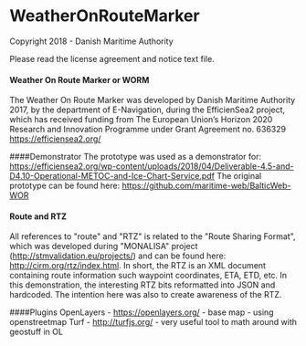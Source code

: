 # WeatherOnRouteMarker
Copyright 2018 - Danish Maritime Authority

Please read the license agreement and notice text file.

#### Weather On Route Marker or WORM
The Weather On Route Marker was developed by Danish Maritime Authority 2017,
by the department of E-Navigation, during the EfficienSea2 project, which has received funding from 
The European Union’s Horizon 2020 Research and Innovation Programme under Grant Agreement no. 636329
https://efficiensea2.org/

####Demonstrator
The prototype was used as a demonstrator for: https://efficiensea2.org/wp-content/uploads/2018/04/Deliverable-4.5-and-D4.10-Operational-METOC-and-Ice-Chart-Service.pdf
The original prototype can be found here: https://github.com/maritime-web/BalticWeb-WOR


#### Route and RTZ
All references to "route" and "RTZ" is related to the "Route Sharing Format", which was developed during
"MONALISA" project (http://stmvalidation.eu/projects/) and can be found here: http://cirm.org/rtz/index.html.
In short, the RTZ is an XML document containing route information such waypoint coordinates, ETA, ETD, etc.
In this demonstration, the interesting RTZ bits reformatted into JSON and hardcoded. The intention here
was also to create awareness of the RTZ.

####Plugins
OpenLayers - https://openlayers.org/ - base map - using openstreetmap
Turf - http://turfjs.org/ - very useful tool to math around with geostuff in OL


